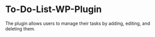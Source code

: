 # To-Do-List-WP-Plugin
The plugin allows users to manage their tasks by adding, editing, and deleting them. 
